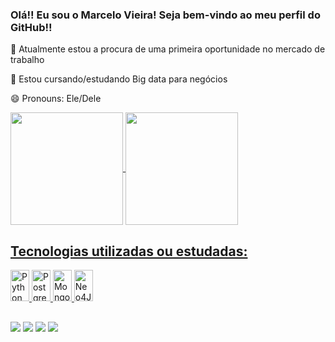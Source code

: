### Olá!! Eu sou o Marcelo Vieira! Seja bem-vindo ao meu perfil do GitHub!!

🔭 Atualmente estou a procura de uma primeira oportunidade no mercado de trabalho

🌱 Estou cursando/estudando Big data para negócios

😄 Pronouns: Ele/Dele

<div>
  <a href="https://github.com/Celovieirsilvs">
  <img align="center" height="180em" src="https://github-readme-stats.vercel.app/api?username=celovieiras&show_icons=true&theme=dark&repo=github-readme-stats&icount_private=true">
  <img align="center" height="180em" src="https://github-readme-stats.vercel.app/api/top-langs/?username=Celovieirsilvs&theme=dark&repo=convoychat&layout=compact">
</div>

  
## Tecnologias utilizadas ou estudadas:
<div style="display: inline_block">
  <img align="" alt="Python" height="50" width="30" src="https://cdn.jsdelivr.net/gh/devicons/devicon/icons/python/python-original.svg" />
  <img align="" alt="PostgreSQL" height="50" width="30" src="https://cdn.jsdelivr.net/gh/devicons/devicon/icons/postgresql/postgresql-plain.svg" />
  <img align="" alt="MongoDB" height="50" width="30" src="https://cdn.jsdelivr.net/gh/devicons/devicon/icons/mongodb/mongodb-plain.svg" />
  <img align="" alt="Neo4J" height="50" width="30" src="https://cdn.jsdelivr.net/gh/devicons/devicon/icons/neo4j/neo4j-original-wordmark.svg" />    
</div>

##
  
<div>
  <a href="https://www.linkedin.com/in/celo-vieira/"> <img src="https://img.shields.io/badge/LinkedIn-0077B5?style=for-the-badge&logo=linkedin&logoColor=white"></a>
  <a href="https://www.twitch.tv/celovieirs"> <img src="https://img.shields.io/badge/Twitch-9146FF?style=for-the-badge&logo=twitch&logoColor=white"></a>
  <a href="https://wa.me/5511959058079?text=Contato+pessoal%2Fprofissional+de+Marcelo+Vieira+da+Silva"> <img src="https://img.shields.io/badge/WhatsApp-25D366?style=for-the-badge&logo=whatsapp&logoColor=white"></a>
  <a href="https://t.me/Celovieirs"> <img src="https://img.shields.io/badge/Telegram-2CA5E0?style=for-the-badge&logo=telegram&logoColor=white"></a>
</div>
  
